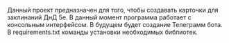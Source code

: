 Данный проект предназначен для того, чтобы создавать карточки для заклинаний ДнД 5е.
В данный момент программа работает с консольным интерфейсом.
В будущем будет создание Телеграмм бота.
В requirements.txt команды установки необходимых библиотек.
